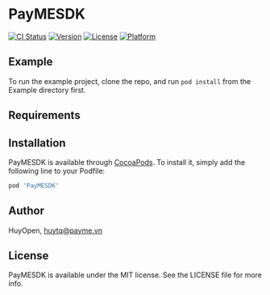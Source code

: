 # PayMESDK

[![CI Status](https://img.shields.io/travis/HuyOpen/PayMESDK.svg?style=flat)](https://travis-ci.org/HuyOpen/PayMESDK)
[![Version](https://img.shields.io/cocoapods/v/PayMESDK.svg?style=flat)](https://cocoapods.org/pods/PayMESDK)
[![License](https://img.shields.io/cocoapods/l/PayMESDK.svg?style=flat)](https://cocoapods.org/pods/PayMESDK)
[![Platform](https://img.shields.io/cocoapods/p/PayMESDK.svg?style=flat)](https://cocoapods.org/pods/PayMESDK)

## Example

To run the example project, clone the repo, and run `pod install` from the Example directory first.

## Requirements

## Installation

PayMESDK is available through [CocoaPods](https://cocoapods.org). To install
it, simply add the following line to your Podfile:

```ruby
pod 'PayMESDK'
```

## Author

HuyOpen, huytq@payme.vn

## License

PayMESDK is available under the MIT license. See the LICENSE file for more info.
